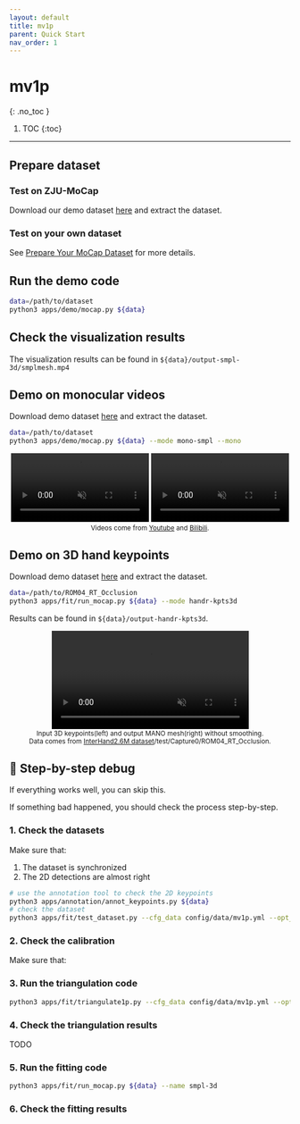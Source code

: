 ```yaml
---
layout: default
title: mv1p
parent: Quick Start
nav_order: 1
---
```


# mv1p
{: .no_toc }

1. TOC
{:toc}
---

## Prepare dataset

### Test on ZJU-MoCap

Download our demo dataset [here]() and extract the dataset.

### Test on your own dataset

See [Prepare Your MoCap Dataset](./prepare_mocap.md) for more details.

## Run the demo code

```bash
data=/path/to/dataset
python3 apps/demo/mocap.py ${data}
```

## Check the visualization results

The visualization results can be found in `${data}/output-smpl-3d/smplmesh.mp4`

## Demo on monocular videos

Download demo dataset [here](../datasets/1v1p-test.zip) and extract the dataset.

```bash
data=/path/to/dataset
python3 apps/demo/mocap.py ${data} --mode mono-smpl --mono
```

<div align="center">
    <video width="49%" playsinline="" autoplay="autoplay" loop="loop" preload="" muted=""><source src="../videos/1v1p-test-cxk.mp4" type="video/mp4">
    </video>
    <video width="49%" playsinline="" autoplay="autoplay" loop="loop" preload="" muted=""><source src="../videos/1v1p-test-wa.mp4" type="video/mp4">
    </video>
    <br>
    <sup>Videos come from <a href="https://www.youtube.com/watch?v=GLu5YwiAtC4">Youtube</a> and <a href="https://www.bilibili.com/video/BV12X4y1c7AD?p=1">Bilibili</a>.</sup>
</div>


## Demo on 3D hand keypoints

Download demo dataset [here](../datasets/ROM04_RT_Occlusion.zip) and extract the dataset.

```bash
data=/path/to/ROM04_RT_Occlusion
python3 apps/fit/run_mocap.py ${data} --mode handr-kpts3d
```

Results can be found in `${data}/output-handr-kpts3d`.

<div align="center">
    <video width="70%" playsinline="" autoplay="autoplay" loop="loop" preload="" muted=""><source src="../videos/mocap-handr-k3d.mp4" type="video/mp4">
    </video>
    <br>
    <sup>Input 3D keypoints(left) and output MANO mesh(right) without smoothing.</sup>
    <br>
    <sup>Data comes from <a href="https://mks0601.github.io/InterHand2.6M/">InterHand2.6M dataset</a>/test/Capture0/ROM04_RT_Occlusion.</sup>
</div>

## :bug: Step-by-step debug

If everything works well, you can skip this. 

If something bad happened, you should check the process step-by-step.

### 1. Check the datasets

Make sure that:

1. The dataset is synchronized
2. The 2D detections are almost right


```bash
# use the annotation tool to check the 2D keypoints
python3 apps/annotation/annot_keypoints.py ${data}
# check the dataset
python3 apps/fit/test_dataset.py --cfg_data config/data/mv1p.yml --opt_data args.path ${data} args.out ${data}/output-keypoints3d
```

### 2. Check the calibration

Make sure that:

### 3. Run the triangulation code

```bash
python3 apps/fit/triangulate1p.py --cfg_data config/data/mv1p.yml --opt_data args.path ${data} args.out ${data}/output-keypoints3d --cfg_exp config/recon/mv1p-total.yml
```

### 4. Check the triangulation results

TODO

### 5. Run the fitting code

```bash
python3 apps/fit/run_mocap.py ${data} --name smpl-3d
```

### 6. Check the fitting results

<!-- report for 3D keypoints:
it reports the MPJPE error without root alignment.

report for smooth terms: -->
